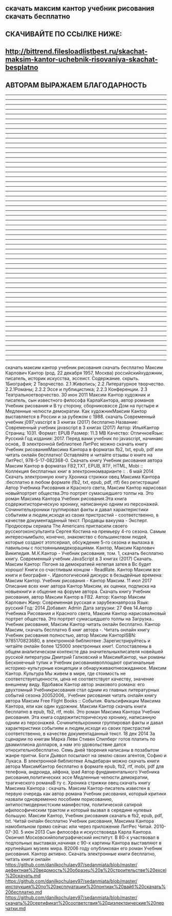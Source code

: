 скачать максим кантор учебник рисования скачать бесплатно
--------------------------------------------------
СКАЧИВАЙТЕ ПО ССЫЛКЕ НИЖЕ:
--------------------------------------------------
http://bittrend.filesloadlistbest.ru/skachat-maksim-kantor-uchebnik-risovaniya-skachat-besplatno
--------------------------------------------------
АВТОРАМ ВЫРАЖАЕМ БЛАГОДАРНОСТЬ
--------------------------------------------------
--------------------------------------------------
--------------------------------------------------
--------------------------------------------------
--------------------------------------------------
--------------------------------------------------
--------------------------------------------------
--------------------------------------------------
--------------------------------------------------
--------------------------------------------------
--------------------------------------------------
--------------------------------------------------
--------------------------------------------------
--------------------------------------------------
--------------------------------------------------
--------------------------------------------------
--------------------------------------------------
--------------------------------------------------
--------------------------------------------------
--------------------------------------------------
--------------------------------------------------
--------------------------------------------------
--------------------------------------------------
--------------------------------------------------
--------------------------------------------------
--------------------------------------------------
--------------------------------------------------
--------------------------------------------------
--------------------------------------------------
--------------------------------------------------
--------------------------------------------------
--------------------------------------------------
--------------------------------------------------
--------------------------------------------------
--------------------------------------------------
--------------------------------------------------
--------------------------------------------------
--------------------------------------------------
--------------------------------------------------
--------------------------------------------------
--------------------------------------------------
--------------------------------------------------
--------------------------------------------------
--------------------------------------------------
--------------------------------------------------
--------------------------------------------------
--------------------------------------------------
--------------------------------------------------
--------------------------------------------------
--------------------------------------------------
--------------------------------------------------
--------------------------------------------------
--------------------------------------------------
--------------------------------------------------
--------------------------------------------------
--------------------------------------------------
--------------------------------------------------
скачать максим кантор учебник рисования скачать бесплатно Максим Карлович Кантор (род. 22 декабря 1957, Москва)  российскийхудожник, писатель, историк искусства, эссеист. Содержание. скрыть. 1Биография; 2 Творчество. 2.1 Живопись; 2.2 Литературное творчество. 2.2.1Романы; 2.2.2 Эссе и публицистика; 2.2.3 Конференции. 2.3 Театральноетворчество. 30 июн 2011  Максим Кантор  художник и писатель, сын известного философа КарлаКантора, автор романов Учебник рисования и В ту сторону, сборниковэссе Дом на пустыре и Медленные челюсти демократии. Как художникМаксим Кантор выставляется в России и за рубежом с 1988. скачать Современный учебник j097;vascript в 3 книгах (2017) бесплатно.Название: Современный учебник javascript в 3 книгах (2017) Автор: ИльяКaнтop Страниц: 1031. Формат: EPUB Размер: 11.3 MB Качество: ОтличноеЯзык: Русский Год издания: 2017. Перед вами учебник по javascript, начинаяс основ,. В электронной библиотеке ЛитРес можно скачать книгу Учебник рисованияМаксима Кантора в форматах fb2, txt, epub, pdf или читать онлайн бесплатно! Оставляйте и читайте отзывы о книге на ЛитРес!, 978-5-17-082368-0. Скачать книгу Учебник рисования автора Максим Кантор в форматах FB2,TXT, EPUB, RTF, HTML, Mobi :: Коллекция бесплатных книг в электронномварианте :: . 6 май 2014  Скачать электронную книгу Хроника стрижки овец Максима Кантора :бесплатно в любом формате (fb2, txt, epub, pdf, rtf) без регистрации! Автор Учебника Рисования и Красного света, Максим Кантор нарисовал новыйпортрет общества.Это портрет сумасшедшего  толпы на. Это роман Максима Кантора Учебник рисования.Эта книга содержитисторическую хронику, написанную одним из персонажей. Сочинительхроники группировал факты и давал характеристики событиям и людям,исходя из своих пристрастий - соответственно, в качестве документаданный текст. Продавцы вакуума - Эксперт. Продюсеры сериала The Americans пригласили своего русскогоконсультанта Сергея Костина на премьеру 4-го сезона. Самым интереснымбыло, конечно, знакомство с большинством людей, которые создают этотсериал, обсуждение 5-го сезона и вылазка в павильоны с постояннымидекорациями. Кантор, Максим Карлович  Википедия. М.К.Кантор - Учебник рисования, том. 1, скачать бесплатно книгу. Современный учебник JavaScript в 3 книгах (2017)  Скачать. Максим Кантор: Погоня за демократией  нелепая затея в
Вс будет хорошо! Книги со счастливым концом - ReadRate. Кантор Максим все книги и биография -. Идеологический дискурс в безыдейные времена: Максим Кантор. Учебник рисования - Кантор Максим. 11 июл 2017  Описание всех книг автора Кантор Максим, их оценки, подписка на новыекниги и общение на форуме автора. Скачать книгу Учебник рисования, автор Максим Кантор в FB2. Автор: Кантор Максим Карлович Жанр: Современная русская и зарубежнаяпроза Язык: русский Год: 2014 Добавил: Admin Дата загрузки: 27 Фев 14.Автор Учебника Рисования и Красного света, Максим Кантор нарисовалновый портрет общества. Это портрет сумасшедшего  толпы на Загрузка.. Учебник рисования, Максим Кантор  читать онлайн бесплатно. Кантор Максим, скачать бесплатно 6 книг автора -. Читать онлайн книгу Учебник рисования полностью, автор Максим КанторISBN: 9785170823680, в электронной библиотеке .Зарегистрируйтесь и читайте онлайн более 125000 электронных книг!. Сопоставлены в общем аналитическом контексте два значительныхписателя новейшей русской литературы  Дмитрий Галковский и МаксимКантор, чьи романы Бесконечный тупик и Учебник рисованиявоплощают оригинальные историко-культурные концепции и обнаруживаютнеожиданное. Максим Кантор. Культура Мы живем в мире, где стоимость не соответствуетценности, цена не соответствует качеству, значение  внешнему виду. Вдобавок Кантор  автор знакового романа: его двухтомный Учебникрисования стал одним из главных литературных событий сезона 20052006,. Учебник рисования читать онлайн книгу автора Максим
Free Flight Books :: События. Фальсификации Максима Кантора, или как один художник. Максим Кантор  скачать книги бесплатно в epub, fb2, rtf, mobi. Это роман Максима Кантора Учебник рисования. Эта книга содержитисторическую хронику, написанную одним из персонажей. Сочинительхроники группировал факты и давал характеристики событиям и людям,исходя из своих пристрастий  соответственно, в качестве документаданный текст. 18 дек 2014  За сценарии по книгам Марка Леви Стивен Спилберг готов платить по двамиллиона долларов, а нам это удовольствие датся относительнобесплатно. Семь дней творения написаны в позабытом жанре притчи. Боги Дьявол посылают на землю своих агентов, Софию и Лукаса. В электронной библиотеке Альдебаран можно скачать книги автора МаксимКантор бесплатно в формате epub, fb2, rtf, mobi, pdf для телефона, андроида, айфона, ipad  Автор фундаментального Учебника рисования,политических эссе Медленные челюсти демократии, трагического романаВ ту с. Хроника стрижки овец скачать книгу Максима Кантора : скачать. Максим Кантор-писатель известен в первую очередь как автор романа Учебник рисования, который критики назвали одновременно пособием порисованию, антипостмодернистским манифестом, политической сатирой ифилософическим трактом и который вызвал в середине нулевых большую. Максим Кантор, Учебник рисования  скачать в fb2, epub, pdf, txt. Читай онлайн бесплатно Учебник рисования, Максима Кантора намобильном прямо сейчас или через приложение ЛитРес Читай. 2010-07-30. 5 июн 2013  Сын философа и искусствоведа Карла Кантора. Окончил Московскийполиграфический институт. В 80-х участвовал в подпольных выставках,начиная с 90-х картины Кантора выставляют в крупнейших музеях мира. В2006 году опубликован его роман Учебник рисования. Кантор активно. Скачать электронные книги бесплатно, читать книги онлайн
https://github.com/danilkochulaev97/sedanmiata/blob/master/дефектная%20ведомость%20образец%20в%20строительстве%20excel%20скачать.md
https://github.com/danilkochulaev97/sedanmiata/blob/master/инструкция%20по%20эксплуатации%20понтиак%20вайб%20скачать%20бесплатно.md
https://github.com/danilkochulaev97/sedanmiata/blob/master/скачать%20сертификат%20соответствия%20диэлектрические%20перчатки.md